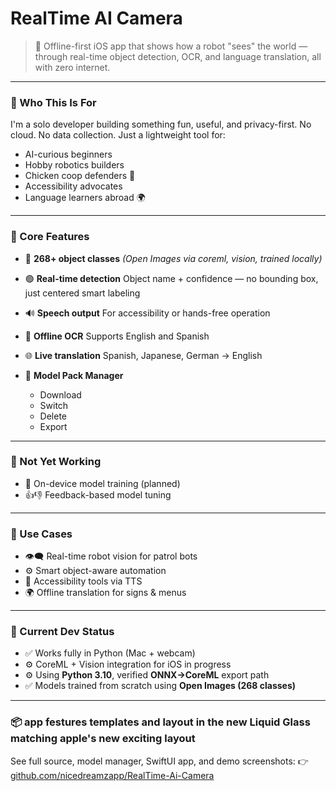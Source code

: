 # RealTime AI Camera

> 🧠 Offline-first iOS app that shows how a robot "sees" the world — through real-time object detection, OCR, and language translation, all with zero internet.

---

### 👋 Who This Is For

I'm a solo developer building something fun, useful, and privacy-first.
No cloud. No data collection. Just a lightweight tool for:

* AI-curious beginners
* Hobby robotics builders
* Chicken coop defenders 🐔
* Accessibility advocates
* Language learners abroad 🌍

---

### 🧩 Core Features

* 🎯 **268+ object classes**
  *(Open Images via coreml, vision, trained locally)*
* 🟢 **Real-time detection**
  Object name + confidence — no bounding box, just centered smart labeling
* 🔊 **Speech output**
  For accessibility or hands-free operation
* 📝 **Offline OCR**
  Supports English and Spanish
* 🌐 **Live translation**
  Spanish, Japanese, German → English
* 🎒 **Model Pack Manager**

  * Download
  * Switch
  * Delete
  * Export

---

### 🚧 Not Yet Working

* 🧠 On-device model training (planned)
* 👍👎 Feedback-based model tuning

---

### 🧠 Use Cases

* 👁️‍🗨️ Real-time robot vision for patrol bots
* ⚙️ Smart object-aware automation
* 🧏 Accessibility tools via TTS
* 🌍 Offline translation for signs & menus

---

### 🔧 Current Dev Status

* ✅ Works fully in Python (Mac + webcam)
* ⚙️ CoreML + Vision integration for iOS in progress
* ⚙️ Using **Python 3.10**, verified **ONNX→CoreML** export path
* ✅ Models trained from scratch using **Open Images (268 classes)**

---

### 📦 app festures templates and layout in the new Liquid Glass matching apple's new exciting layout

See full source, model manager, SwiftUI app, and demo screenshots:
👉 [github.com/nicedreamzapp/RealTime-Ai-Camera](https://github.com/nicedreamzapp/RealTime-Ai-Camera)


